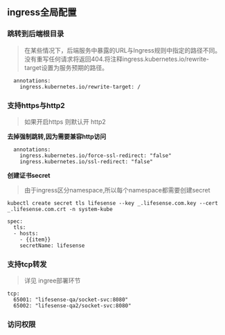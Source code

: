 ## ingress全局配置

### 跳转到后端根目录

> 在某些情况下，后端服务中暴露的URL与Ingress规则中指定的路径不同。 没有重写任何请求将返回404.将注释ingress.kubernetes.io/rewrite-target设置为服务预期的路径。

```
  annotations:
    ingress.kubernetes.io/rewrite-target: /
```

### 支持https与http2

> 如果开启https 则默认开 http2

**去掉强制跳转,因为需要兼容http访问**

```
  annotations:
    ingress.kubernetes.io/force-ssl-redirect: "false"
    ingress.kubernetes.io/ssl-redirect: "false"
```

**创建证书secret**

> 由于ingress区分namespace,所以每个namespace都需要创建secret

```
kubectl create secret tls lifesense --key _.lifesense.com.key --cert _.lifesense.com.crt -n system-kube
```

```
spec:
  tls:
  - hosts:
    - {{item}}
    secretName: lifesense
```

### 支持tcp转发

> 详见 ingree部署环节

```
tcp:
  65001: "lifesense-qa/socket-svc:8080"
  65002: "lifesense-qa2/socket-svc:8080"
```

### 访问权限

```

```



